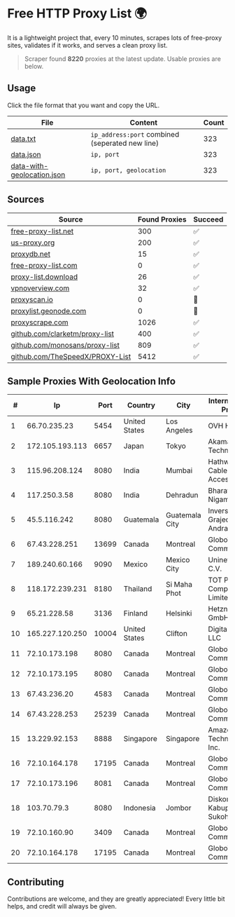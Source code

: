 
# Free HTTP Proxy List 🌍

It is a lightweight project that, every 10 minutes, scrapes lots of free-proxy sites, validates if it works, and serves a clean proxy list.


> Scraper found **8220** proxies at the latest update. Usable proxies are below.

## Usage

Click the file format that you want and copy the URL.


|File|Content|Count|
|----|-------|-----|
|[data.txt](https://raw.githubusercontent.com/themiralay/Proxy-List-World/master/data.txt)|`ip_address:port` combined (seperated new line)|323|
|[data.json](https://raw.githubusercontent.com/themiralay/Proxy-List-World/master/data.json)|`ip, port`|323|
|[data-with-geolocation.json](https://raw.githubusercontent.com/themiralay/Proxy-List-World/master/data-with-geolocation.json)|`ip, port, geolocation`|323|

## Sources

|Source|Found Proxies|Succeed|
|------|-------------|-------|
|[free-proxy-list.net](https://free-proxy-list.net)|300|✅|
|[us-proxy.org](https://www.us-proxy.org)|200|✅|
|[proxydb.net](http://proxydb.net)|15|✅|
|[free-proxy-list.com](https://free-proxy-list.com/?page=&port=&type%5B%5D=http&type%5B%5D=https&up_time=0&search=Search)|0|✅|
|[proxy-list.download](https://www.proxy-list.download/HTTP)|26|✅|
|[vpnoverview.com](https://vpnoverview.com/privacy/anonymous-browsing/free-proxy-servers)|32|✅|
|[proxyscan.io](https://www.proxyscan.io)|0|🚫|
|[proxylist.geonode.com](https://proxylist.geonode.com/api/proxy-list?limit=300&page=1&sort_by=lastChecked&sort_type=desc&protocols=http,https)|0|🚫|
|[proxyscrape.com](https://api.proxyscrape.com/v2/?request=displayproxies&protocol=http&timeout=10000&country=all&ssl=all&anonymity=all)|1026|✅|
|[github.com/clarketm/proxy-list](https://raw.githubusercontent.com/clarketm/proxy-list/master/proxy-list-raw.txt)|400|✅|
|[github.com/monosans/proxy-list](https://raw.githubusercontent.com/monosans/proxy-list/main/proxies/http.txt)|809|✅|
|[github.com/TheSpeedX/PROXY-List](https://raw.githubusercontent.com/TheSpeedX/PROXY-List/master/http.txt)|5412|✅|


## Sample Proxies With Geolocation Info

|#|Ip|Port|Country|City|Internet Service Provider|
|-|--|----|-------|----|-------------------------|
|1|66.70.235.23|5454|United States|Los Angeles|OVH Hosting|
|2|172.105.193.113|6657|Japan|Tokyo|Akamai Technologies|
|3|115.96.208.124|8080|India|Mumbai|Hathway IP over Cable Internet Access|
|4|117.250.3.58|8080|India|Dehradun|Bharat Sanchar Nigam Ltd|
|5|45.5.116.242|8080|Guatemala|Guatemala City|Inversiones Grajeda Andrade S.A|
|6|67.43.228.251|13699|Canada|Montreal|GloboTech Communications|
|7|189.240.60.166|9090|Mexico|Mexico City|Uninet S.A. de C.V.|
|8|118.172.239.231|8180|Thailand|Si Maha Phot|TOT Public Company Limited|
|9|65.21.228.58|3136|Finland|Helsinki|Hetzner Online GmbH|
|10|165.227.120.250|10004|United States|Clifton|DigitalOcean, LLC|
|11|72.10.173.198|8080|Canada|Montreal|GloboTech Communications|
|12|72.10.173.195|8080|Canada|Montreal|GloboTech Communications|
|13|67.43.236.20|4583|Canada|Montreal|GloboTech Communications|
|14|67.43.228.253|25239|Canada|Montreal|GloboTech Communications|
|15|13.229.92.153|8888|Singapore|Singapore|Amazon Technologies Inc.|
|16|72.10.164.178|17195|Canada|Montreal|GloboTech Communications|
|17|72.10.173.196|8081|Canada|Montreal|GloboTech Communications|
|18|103.70.79.3|8080|Indonesia|Jombor|Diskominfo Kabupaten Sukoharjo|
|19|72.10.160.90|3409|Canada|Montreal|GloboTech Communications|
|20|72.10.164.178|17195|Canada|Montreal|GloboTech Communications|



## Contributing

Contributions are welcome, and they are greatly appreciated! Every
little bit helps, and credit will always be given.

